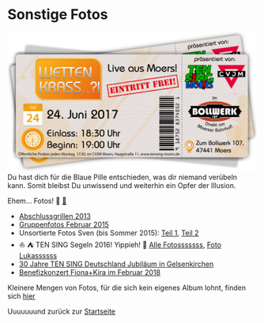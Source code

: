 # Sonstige Fotos
![TEN SING Moers Logo](../../footage/banner2017/WettenKrass-Ticket-cutout-500dpi-01.png)
Du hast dich für die Blaue Pille entschieden, was dir niemand verübeln kann. Somit bleibst Du unwissend und weiterhin ein Opfer der Illusion.

Ehem... Fotos! :tada: [:closed_book:](../Videos/Sonstiges.md)
* [Abschlussgrillen 2013](https://www.flickr.com/photos/tsmoers/sets/72157654827640006)
* [Gruppenfotos Februar 2015](https://www.flickr.com/gp/tsmoers/jy4433)
* Unsortierte Fotos Sven (bis Sommer 2015): [Teil 1](https://www.flickr.com/gp/tsmoers/t65McA), [Teil 2](https://www.flickr.com/photos/tsmoers/sets/72157655184217525)
* :sailboat: :tent: TEN SING Segeln 2016! Yippieh! :tada: [Alle Fotosssssss](http://bit.ly/Segeln2016Alle), [Foto Lukassssss](http://bit.ly/Segeln2016Lukas)
* [30 Jahre TEN SING Deutschland Jubiläum in Gelsenkirchen](http://bit.ly/30JahreTSDeutschland)
* [Benefizkonzert Fiona+Kira im Februar 2018](http://bit.ly/BenefizkonzertKiraFiona2018)

Kleinere Mengen von Fotos, für die sich kein eigenes Album lohnt, finden sich [hier](https://www.flickr.com/gp/tsmoers/J8E2Ad)

Uuuuuuund zurück zur [Startseite](../../Links.md)
